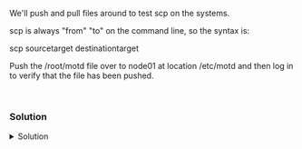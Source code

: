 We'll push and pull files around to test scp on the systems.

scp is always "from" "to" on the command line, so the syntax is:

scp sourcetarget destinationtarget

Push the /root/motd file over to node01 at location /etc/motd and then log in to verify that the file has been pushed.

<br>

### Solution
<details>
<summary>Solution</summary>
Verify the file you have at /root/motd

```plain
cksum /root/motd
```{{exec}}

Copy over the /root/motd to node01:/etc/motd

```plain
scp /root/motd node01:/etc/motd
```{{exec}}

You get to see information about how long it took to push the file. Let's verify the file is exactly the size we think it is over there

We can see them, so we'll set that to yes.
```plain
ssh node01 'cksum /etc/motd'
```{{exec}}

You should now both see the motd as you log in, as well as seeing the cksum matches what you did in step 1.

Now we have config files that we need to pull and give to the vendor. Let's pull those logs back over to this server from node01.

Verify cksum of /etc/crontab file

```plain
ssh node01 'cksum /etc/crontab'
```{{exec}}

Pull file over to /tmp/node01.crontab from node01

```plain
scp node01:/etc/crontab /tmp/node01.crontab
```{{exec}}

So now that you've pulled the file over, verify that it's exactly the same as you just saw it.

```plain
cksum /tmp/node01.crontab
```{{exec}}


</details>
